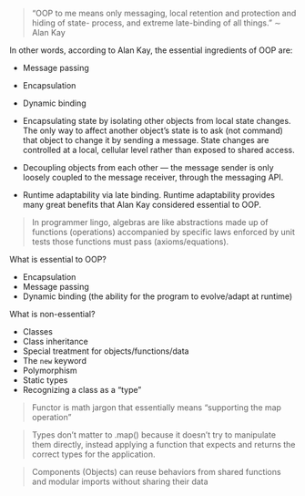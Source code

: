 > “OOP to me means only messaging, local retention and protection and hiding of state- process, and extreme late-binding of all things.” ∼ Alan Kay

In other words, according to Alan Kay, the essential ingredients of OOP are:

- Message passing
- Encapsulation
- Dynamic binding

- Encapsulating state by isolating other objects from local state changes. The only way to affect another object’s state is to ask (not command) that object to change it by sending a message. State changes are controlled at a local, cellular level rather than exposed to shared access.
- Decoupling objects from each other — the message sender is only loosely coupled to the message receiver, through the messaging API.
- Runtime adaptability via late binding. Runtime adaptability provides many great benefits that Alan Kay considered essential to OOP.

> In programmer lingo, algebras are like abstractions made up of functions (operations) accompanied by specific laws enforced by unit tests those functions must pass (axioms/equations).

What is essential to OOP?

- Encapsulation
- Message passing
- Dynamic binding (the ability for the program to evolve/adapt at runtime)

What is non-essential?

- Classes
- Class inheritance
- Special treatment for objects/functions/data
- The `new` keyword
- Polymorphism
- Static types
- Recognizing a class as a “type”

> Functor is math jargon that essentially means “supporting the map operation”

> Types don’t matter to .map() because it doesn’t try to manipulate them directly, instead applying a function that expects and returns the correct types for the application.

> Components (Objects) can reuse behaviors from shared functions and modular imports without sharing their data
